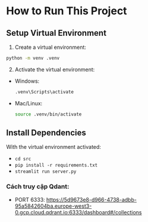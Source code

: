 # How to Run This Project
## Setup Virtual Environment
1. Create a virtual environment:
  ```bash
  python -m venv .venv
  ```
2. Activate the virtual environment:
  - Windows:
    ```bash
    .venv\Scripts\activate
    ```
  - Mac/Linux:
    ```bash
    source .venv/bin/activate
    ```
## Install Dependencies
With the virtual environment activated:
- `cd src`
- `pip install -r requirements.txt`
- `streamlit run server.py`


### Cách truy cập Qdant: 
- PORT 6333: https://5d9673e8-d966-4738-adbb-95a5842604ba.europe-west3-0.gcp.cloud.qdrant.io:6333/dashboard#/collections


